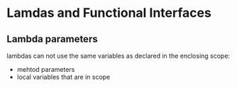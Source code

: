 # Lamdas and Functional Interfaces 

## Lambda parameters
lambdas can not use the same variables as declared in the enclosing scope: 
- mehtod parameters
- local variables that are in scope
